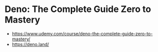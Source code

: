 # Deno: The Complete Guide Zero to Mastery
- https://www.udemy.com/course/deno-the-complete-guide-zero-to-mastery/
- https://deno.land/